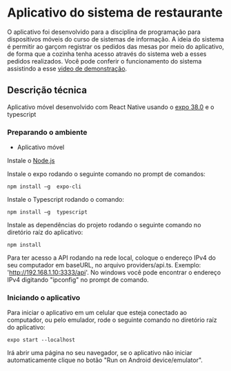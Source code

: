 # Aplicativo do sistema de restaurante

O aplicativo foi desenvolvido para a disciplina de programação para dispositivos móveis do curso de sistemas de informação. A ideia do sistema é permitir ao garçom registrar os pedidos das mesas por meio do aplicativo, de forma que a cozinha tenha acesso através do sistema web a esses pedidos realizados. Você pode conferir o funcionamento do sistema assistindo a esse [video de demonstração](https://youtu.be/6SD4YR1-1Gs).

## Descrição técnica

Aplicativo móvel desenvolvido com React Native usando o [expo 38.0](https://docs.expo.io/) e o typescript <br/>

### Preparando o ambiente

* Aplicativo móvel <br/>

Instale o [Node.js](https://nodejs.org/en/) <br />

Instale o expo rodando o seguinte comando no prompt de comandos: 
```
npm install –g  expo-cli
```

Instale o Typescript rodando o comando:
```
npm install –g  typescript
```

Instale as dependências do projeto rodando o seguinte comando no diretório raíz do aplicativo:
```
npm install
```

Para ter acesso a API rodando na rede local, coloque o endereço IPv4 do seu computador em baseURL, no arquivo providers/api.ts. Exemplo: 'http://192.168.1.10:3333/api'. No windows você pode encontrar o endereço IPv4 digitando "ipconfig" no prompt de comando.

### Iniciando o aplicativo

Para iniciar o aplicativo em um celular que esteja conectado ao computador, ou pelo emulador, rode o seguinte comando no diretório raíz do aplicativo:
```
expo start --localhost
```
Irá abrir uma página no seu navegador, se o aplicativo não iniciar automaticamente clique no botão "Run on Android device/emulator".